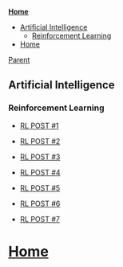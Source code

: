 <!-- START doctoc generated TOC please keep comment here to allow auto update -->
<!-- DON'T EDIT THIS SECTION, INSTEAD RE-RUN doctoc TO UPDATE -->
**[Home](#pages/blog/cv19/index)**

  - [Artificial Intelligence](#artificial-intelligence)
    - [Reinforcement Learning](#reinforcement-learning)
- [Home](#home)

<!-- END doctoc generated TOC please keep comment here to allow auto update -->

[Parent](#pages/blog/cv19/index)

## Artificial Intelligence

### Reinforcement Learning

- [RL POST #1](https://www.facebook.com/umeboshi3/posts/2593422917440131)

- [RL POST #2](https://www.facebook.com/umeboshi3/posts/2593530477429375)

- [RL POST #3](https://www.facebook.com/umeboshi3/posts/2608420932606996)

- [RL POST #4](https://www.facebook.com/umeboshi3/posts/2634691643313258)

- [RL POST #5](https://www.facebook.com/umeboshi3/posts/2634723133310109)

- [RL POST #6](https://www.facebook.com/umeboshi3/posts/2642465432535879)

- [RL POST #7](https://www.facebook.com/umeboshi3/posts/2816665748449179)


# [Home](#govt)
